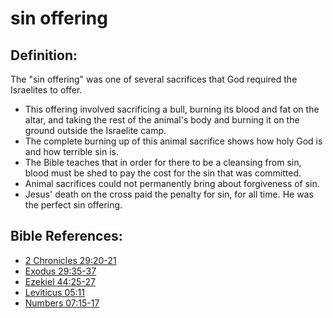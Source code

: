 # sin offering #

## Definition: ##

The "sin offering" was one of several sacrifices that God required the Israelites to offer.

* This offering involved sacrificing a bull, burning its blood and fat on the altar, and taking the rest of the animal's body and burning it on the ground outside the Israelite camp.
* The complete burning up of this animal sacrifice shows how holy God is and how terrible sin is.
* The Bible teaches that in order for there to be a cleansing from sin, blood must be shed to pay the cost for the sin that was committed.
* Animal sacrifices could not permanently bring about forgiveness of sin.
* Jesus' death on the cross paid the penalty for sin, for all time. He was the perfect sin offering.



## Bible References: ##

* [2 Chronicles 29:20-21](en/tn/2ch/help/29/20)
* [Exodus 29:35-37](en/tn/exo/help/29/35)
* [Ezekiel 44:25-27](en/tn/ezk/help/44/25)
* [Leviticus 05:11](en/tn/lev/help/05/11)
* [Numbers 07:15-17](en/tn/num/help/07/15)